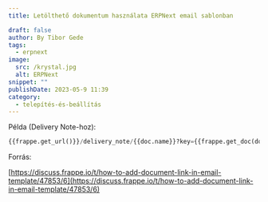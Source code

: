 ```yaml
---
title: Letölthető dokumentum használata ERPNext email sablonban

draft: false
author: By Tibor Gede
tags:
  - erpnext
image:
  src: /krystal.jpg
  alt: ERPNext
snippet: ""
publishDate: 2023-05-9 11:39
category:
  - telepítés-és-beállítás
---
```


Példa (Delivery Note-hoz):

```python
{{frappe.get_url()}}/delivery_note/{{doc.name}}?key={{frappe.get_doc(doc.doctype, doc.name).get_signature()}}
```

Forrás:

[https://discuss.frappe.io/t/how-to-add-document-link-in-email-template/47853/6](https://discuss.frappe.io/t/how-to-add-document-link-in-email-template/47853/6)
